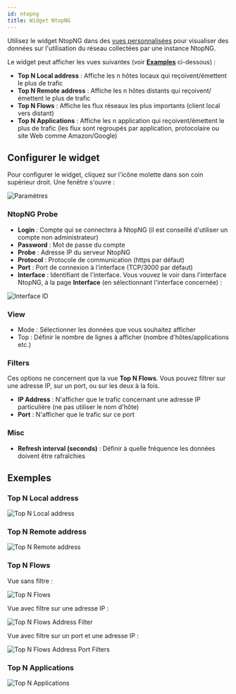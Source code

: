 ```yaml
---
id: ntopng
title: Widget NtopNG
---
```


Utilisez le widget NtopNG dans des [vues personnalisées](../../alerts-notifications/custom-views.md) pour visualiser des données sur l'utilisation du réseau collectées par une instance NtopNG.

Le widget peut afficher les vues suivantes (voir [**Examples**](#exemples) ci-dessous) :

* **Top N Local address** : Affiche les n hôtes locaux qui reçoivent/émettent le plus de trafic
* **Top N Remote address** : Affiche les n hôtes distants qui reçoivent/émettent le plus de trafic
* **Top N Flows** : Affiche les flux réseaux les plus importants (client local vers distant)
* **Top N Applications** : Affiche les n application qui reçoivent/émettent le plus de trafic (les flux sont regroupés par application, protocolaire ou site Web comme Amazon/Google)

## Configurer le widget

Pour configurer le widget, cliquez sur l'icône molette dans son coin supérieur droit. Une fenêtre s'ouvre :

![Paramètres](images/Widget_NtopNG_Options.png)

### NtopNG Probe

* **Login** : Compte qui se connectera à NtopNG (il est conseillé d'utiliser un compte non administrateur)
* **Password** : Mot de passe du compte
* **Probe** : Adresse IP du serveur NtopNG
* **Protocol** : Protocole de communication (https par défaut)
* **Port** : Port de connexion à l'interface (TCP/3000 par défaut)
* **Interface** : Identifiant de l'interface. Vous vouvez le voir dans l'interface NtopNG, à la page **Interface** (en sélectionnant l'interface concernée) :

![Interface ID](images/NtopNG_Interface_ID.png)

### View

* Mode : Sélectionner les données que vous souhaitez afficher
* Top : Définir le nombre de lignes à afficher (nombre d'hôtes/applications etc.)

### Filters

Ces options ne concernent que la vue **Top N Flows**. Vous pouvez filtrer sur une adresse IP, sur un port, ou sur les deux à la fois.

* **IP Address** : N'afficher que le trafic concernant une adresse IP particulière (ne pas utiliser le nom d'hôte)
* **Port** : N'afficher que le trafic sur ce port

### Misc

* **Refresh interval (seconds)** : Définir à quelle fréquence les données doivent être rafraîchies

## Exemples

### Top N Local address

![Top N Local address](images/Widget_NtopNG_Top_N_Local.png)

### Top N Remote address

![Top N Remote address](images/Widget_NtopNG_Top_N_Remote.png)

### Top N Flows

Vue sans filtre :

![Top N Flows](images/Widget_NtopNG_Top_N_Flows.png)

Vue avec filtre sur une adresse IP :

![Top N Flows Address Filter](images/Widget_NtopNG_Top_N_Flows_Address_Filter.png)

Vue avec filtre sur un port et une adresse IP :

![Top N Flows Address Port Filters](images/Widget_NtopNG_Top_N_Flows_Address_Port_Filters.png)

### Top N Applications

![Top N Applications](images/Widget_NtopNG_Top_N_Applications.png)